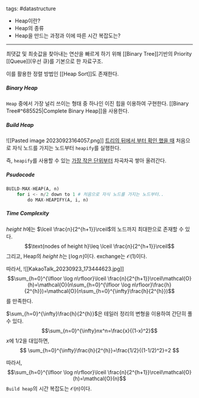 tags: #datastructure

- Heap이란?
- Heap의 종류
- Heap을 만드는 과정과 이에 따른 시간 복잡도는?

---

최댓값 및 최솟값을 찾아내는 연산을 빠르게 하기 위해 [[Binary Tree]]기반의 Priority [[Queue]](우선 큐)를 기본으로 한 자료구조.

이를 활용한 정렬 방법인 [[Heap Sort]]도 존재한다.

##### Binary Heap
`Heap` 중에서 가장 널리 쓰이는 형태 중 하나인 이진 힙을 이용하여 구현한다. [[Binary Tree#^685525|Complete Binary Heap]]을 사용한다.

##### Build Heap
![[Pasted image 20230923164057.png]]
<u>트리의 뒤에서 부터 확인 했을 때</u> 처음으로 자식 노드를 가지는 노드부터 `heapify`를 실행한다.

즉, `heapify`를 사용할 수 있는 <u>가장 작은 단위부터</u> 차곡차곡 쌓아 올려간다.

##### Psudocode
```python
BUILD-MAX-HEAP(A, n)
	for i <- n/2 down to 1 # 처음으로 자식 노드를 가지는 노드부터.. 
		do MAX-HEAPIFY(A, i, n)
```

##### Time Complexity
$height\ h$에는  $\lceil \frac{n}{2^{h+1}}\rceil$의 노드까지 최대한으로 존재할 수 있다. 
$$\text{nodes of height h}\leq \lceil \frac{n}{2^{h+1}}\rceil$$
그리고, Heap의 $height\ h$는 $\lfloor \log n\rfloor$이다.
exchange는 $\mathcal{O}(1)$이다.

따라서,
![[KakaoTalk_20230923_173444623.jpg]]
$$\sum_{h=0}^{\lfloor \log n\rfloor}\lceil \frac{n}{2^{h+1}}\rceil\mathcal{O}(h)=\mathcal{O}(n\sum_{h=0}^{\lfloor \log n\rfloor}\frac{h}{2^{h}})=\mathcal{O}(n\sum_{h=0}^{\infty}\frac{h}{2^{h}})$$
를 만족한다.

$\sum_{h=0}^{\infty}\frac{h}{2^{h}}$은 테일러 정리의 변형을 이용하여 간단히 풀 수 있다.
$$\sum_{n=0}^{\infty}nx^n=\frac{x}{(1-x)^2}$$
$x$에 $1/2$을 대입하면,
$$
\sum_{h=0}^{\infty}\frac{h}{2^{h}}=\frac{1/2}{(1-1/2)^2}=2
$$

따라서,
$$\sum_{h=0}^{\lfloor \log n\rfloor}\lceil \frac{n}{2^{h+1}}\rceil\mathcal{O}(h)=\mathcal{O}(n)$$
`Build heap`의 시간 복잡도는 $\mathcal{O}(n)$이다.
